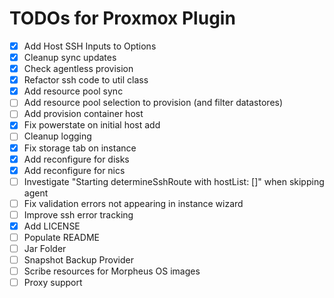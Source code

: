 # TODOs for Proxmox Plugin

- [X] Add Host SSH Inputs to Options
- [X] Cleanup sync updates
- [X] Check agentless provision
- [X] Refactor ssh code to util class
- [X] Add resource pool sync
- [ ] Add resource pool selection to provision (and filter datastores)
- [ ] Add provision container host
- [X] Fix powerstate on initial host add
- [ ] Cleanup logging
- [X] Fix storage tab on instance 
- [X] Add reconfigure for disks
- [X] Add reconfigure for nics
- [ ] Investigate "Starting determineSshRoute with hostList: []" when skipping agent
- [ ] Fix validation errors not appearing in instance wizard
- [ ] Improve ssh error tracking
- [X] Add LICENSE
- [ ] Populate README
- [ ] Jar Folder
- [ ] Snapshot Backup Provider
- [ ] Scribe resources for Morpheus OS images
- [ ] Proxy support
